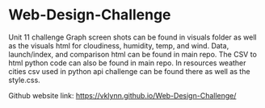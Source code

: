 # Web-Design-Challenge
Unit 11 challenge
Graph screen shots can be found in visuals folder as well as the visuals html for cloudiness, humidity, temp, and wind. Data, launch/index, and comparison html can be found in main repo. The CSV to html python code can also be found in main repo. In resources weather cities csv used in python api challenge can be found there as well as the style.css.

Github website link: https://vklynn.github.io/Web-Design-Challenge/
